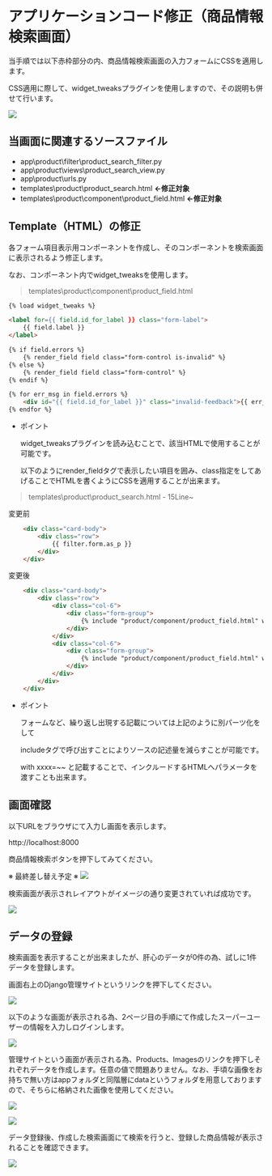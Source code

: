# アプリケーションコード修正（商品情報検索画面）
当手順では以下赤枠部分の内、商品情報検索画面の入力フォームにCSSを適用します。

CSS適用に際して、widget_tweaksプラグインを使用しますので、その説明も併せて行います。

![](./img/27.png)

## 当画面に関連するソースファイル

- app\product\filter\product_search_filter.py
- app\product\views\product_search_view.py
- app\product\urls.py
- templates\product\product_search.html **←修正対象**
- templates\product\component\product_field.html **←修正対象**


## Template（HTML）の修正
各フォーム項目表示用コンポーネントを作成し、そのコンポーネントを検索画面に表示されるよう修正します。

なお、コンポーネント内でwidget_tweaksを使用します。

>templates\product\component\product_field.html

```html
{% load widget_tweaks %}

<label for={{ field.id_for_label }} class="form-label">
    {{ field.label }}
</label>

{% if field.errors %}
    {% render_field field class="form-control is-invalid" %}
{% else %}
    {% render_field field class="form-control" %}
{% endif %}

{% for err_msg in field.errors %}
    <div id="{{ field.id_for_label }}" class="invalid-feedback">{{ err_msg }}</div>
{% endfor %}
```

- ポイント
  
  widget_tweaksプラグインを読み込むことで、該当HTMLで使用することが可能です。

  以下のようにrender_fieldタグで表示したい項目を囲み、class指定をしてあげることでHTMLを書くようにCSSを適用することが出来ます。


>templates\product\product_search.html - 15Line~

変更前

```html
    <div class="card-body">
        <div class="row">
            {{ filter.form.as_p }}
        </div>
    </div>
```

変更後

```html
    <div class="card-body">
        <div class="row">
            <div class="col-6">
                <div class="form-group">
                    {% include "product/component/product_field.html" with field=filter.form.code %}
                </div>
            </div>
            <div class="col-6">
                <div class="form-group">
                    {% include "product/component/product_field.html" with field=filter.form.name %}
                </div>
            </div>
        </div>
    </div>
```

- ポイント
  
  フォームなど、繰り返し出現する記載については上記のように別パーツ化をして

  includeタグで呼び出すことによりソースの記述量を減らすことが可能です。

  with xxxx=~~ と記載することで、インクルードするHTMLへパラメータを渡すことも出来ます。



## 画面確認
以下URLをブラウザにて入力し画面を表示します。

http://localhost:8000

商品情報検索ボタンを押下してみてください。

※ 最終差し替え予定 ※
![](./img/4.png)

検索画面が表示されレイアウトがイメージの通り変更されていれば成功です。

![](./img/5.png)


## データの登録
検索画面を表示することが出来ましたが、肝心のデータが0件の為、試しに1件データを登録します。

画面右上のDjango管理サイトというリンクを押下してください。

![](./img/14.png)

以下のような画面が表示される為、2ページ目の手順にて作成したスーパーユーザーの情報を入力しログインします。

![](./img/15.png)

管理サイトという画面が表示される為、Products、Imagesのリンクを押下しそれぞれデータを作成します。任意の値で問題ありません。なお、手頃な画像をお持ちで無い方はappフォルダと同階層にdataというフォルダを用意しておりますので、そちらに格納された画像を使用してください。

![](./img/16.png)

![](./img/17.png)

データ登録後、作成した検索画面にて検索を行うと、登録した商品情報が表示されることを確認できます。

![](./img/18.png)
